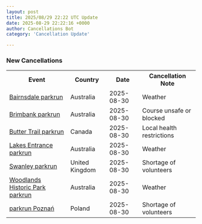 ```yaml
---
layout: post
title: 2025/08/29 22:22 UTC Update
date: 2025-08-29 22:22:16 +0000
author: Cancellations Bot
category: 'Cancellation Update'

---
```


<h3>New Cancellations</h3>
<div class='hscrollable'>
<table style='width: 100%'>
    <tr>
        <th>Event</th>
        <th>Country</th>
        <th>Date</th>
        <th>Cancellation Note</th>
    </tr>
    <tr>
        <td><a href="https://www.parkrun.com.au/bairnsdale">Bairnsdale parkrun</a></td>
        <td>Australia</td>
        <td>2025-08-30</td>
        <td>Weather</td>
    </tr>
    <tr>
        <td><a href="https://www.parkrun.com.au/brimbank">Brimbank parkrun</a></td>
        <td>Australia</td>
        <td>2025-08-30</td>
        <td>Course unsafe or blocked</td>
    </tr>
    <tr>
        <td><a href="https://www.parkrun.ca/buttertrail">Butter Trail parkrun</a></td>
        <td>Canada</td>
        <td>2025-08-30</td>
        <td>Local health restrictions</td>
    </tr>
    <tr>
        <td><a href="https://www.parkrun.com.au/lakesentrance">Lakes Entrance parkrun</a></td>
        <td>Australia</td>
        <td>2025-08-30</td>
        <td>Weather</td>
    </tr>
    <tr>
        <td><a href="https://www.parkrun.org.uk/swanley">Swanley parkrun</a></td>
        <td>United Kingdom</td>
        <td>2025-08-30</td>
        <td>Shortage of volunteers</td>
    </tr>
    <tr>
        <td><a href="https://www.parkrun.com.au/woodlandshistoricpark">Woodlands Historic Park parkrun</a></td>
        <td>Australia</td>
        <td>2025-08-30</td>
        <td>Weather</td>
    </tr>
    <tr>
        <td><a href="https://www.parkrun.pl/poznan">parkrun Poznań</a></td>
        <td>Poland</td>
        <td>2025-08-30</td>
        <td>Shortage of volunteers</td>
    </tr>
</table>
</div>
